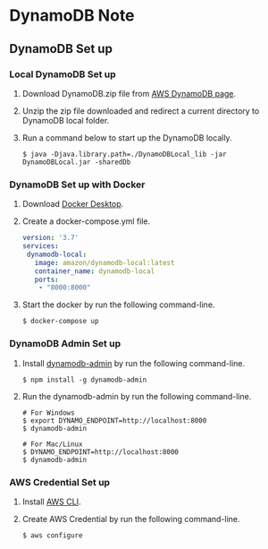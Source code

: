 # DynamoDB Note


## DynamoDB Set up

### Local DynamoDB Set up
1. Download DynamoDB.zip file from [AWS DynamoDB page](https://docs.aws.amazon.com/amazondynamodb/latest/developerguide/DynamoDBLocal.DownloadingAndRunning.html).

2. Unzip the zip file downloaded and redirect a current directory to DynamoDB local folder.

3. Run a command below to start up the DynamoDB locally.
   ```shell
   $ java -Djava.library.path=./DynamoDBLocal_lib -jar DynamoDBLocal.jar -sharedDb
   ```
### DynamoDB Set up with Docker
1. Download [Docker Desktop](https://www.docker.com/products/docker-desktop).

2. Create a docker-compose.yml file.
   ```yml
   version: '3.7'
   services:
    dynamodb-local:
      image: amazon/dynamodb-local:latest
      container_name: dynamodb-local
      ports:
       - "8000:8000"
   ```

3. Start the docker by run the following command-line.
   ```shell
   $ docker-compose up
   ```
   
   
### DynamoDB Admin Set up
1. Install [dynamodb-admin](https://www.npmjs.com/package/dynamodb-admin) by run the following command-line.
   ```shell
   $ npm install -g dynamodb-admin
   ```

2. Run the dynamodb-admin by run the following command-line.
   ```shell
   # For Windows
   $ export DYNAMO_ENDPOINT=http://localhost:8000
   $ dynamodb-admin
   ```
   ```shell
   # For Mac/Linux
   $ DYNAMO_ENDPOINT=http://localhost:8000
   $ dynamodb-admin
   ```

### AWS Credential Set up
1. Install [AWS CLI](https://docs.aws.amazon.com/cli/latest/userguide/install-cliv2-windows.html).

2. Create AWS Credential by run the following command-line.
   ```shell
   $ aws configure
   ```
